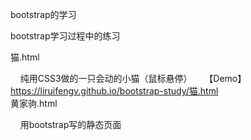 bootstrap的学习

bootstrap学习过程中的练习

猫.html

     纯用CSS3做的一只会动的小猫（鼠标悬停）
     【Demo】https://liruifengv.github.io/bootstrap-study/猫.html                        
黄家驹.html

     用bootstrap写的静态页面
